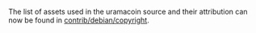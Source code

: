 The list of assets used in the uramacoin source and their attribution can now be found in [contrib/debian/copyright](../contrib/debian/copyright).
